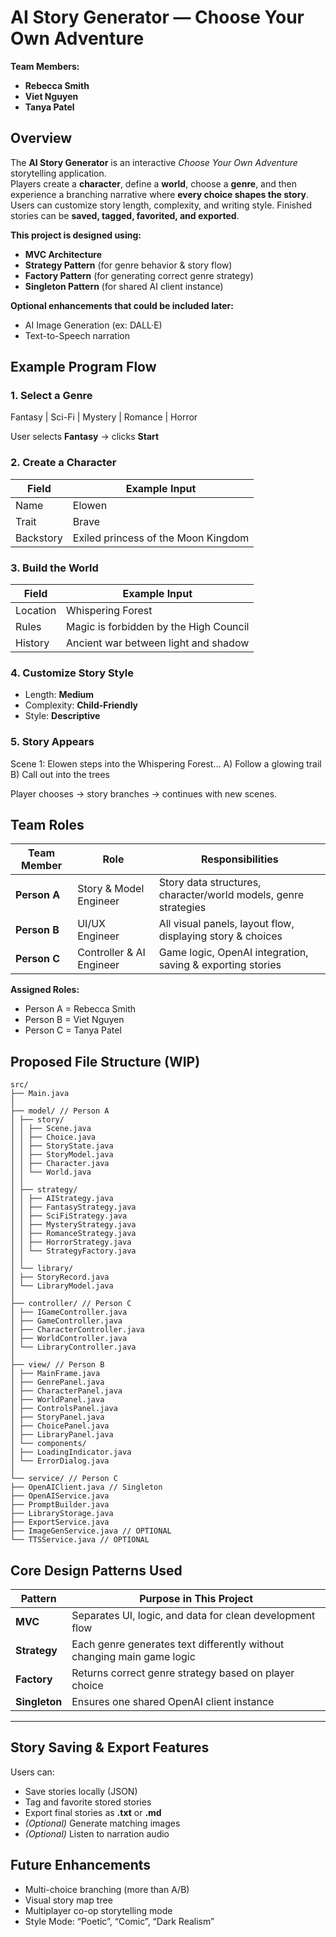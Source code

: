 # AI Story Generator — Choose Your Own Adventure  
**Team Members:**
- **Rebecca Smith**
- **Viet Nguyen**
- **Tanya Patel**

## Overview  
The **AI Story Generator** is an interactive *Choose Your Own Adventure* storytelling application.  
Players create a **character**, define a **world**, choose a **genre**, and then experience a branching narrative where **every choice shapes the story**. Users can customize story length, complexity, and writing style. Finished stories can be **saved, tagged, favorited, and exported**.

**This project is designed using:**
- **MVC Architecture**
- **Strategy Pattern** (for genre behavior & story flow)
- **Factory Pattern** (for generating correct genre strategy)
- **Singleton Pattern** (for shared AI client instance)

**Optional enhancements that could be included later:**
- AI Image Generation (ex: DALL·E)
- Text-to-Speech narration

## Example Program Flow  
### 1. Select a Genre  
Fantasy | Sci-Fi | Mystery | Romance | Horror

User selects **Fantasy** → clicks **Start**

### 2. Create a Character  
| Field | Example Input |
|-------|---------------|
| Name | Elowen |
| Trait | Brave |
| Backstory | Exiled princess of the Moon Kingdom |

### 3. Build the World  
| Field | Example Input |
|-------|---------------|
| Location | Whispering Forest |
| Rules | Magic is forbidden by the High Council |
| History | Ancient war between light and shadow |

### 4. Customize Story Style  
- Length: **Medium**
- Complexity: **Child-Friendly**
- Style: **Descriptive**

### 5. Story Appears  
Scene 1: Elowen steps into the Whispering Forest...
A) Follow a glowing trail
B) Call out into the trees

Player chooses → story branches → continues with new scenes.

## Team Roles  
| Team Member | Role | Responsibilities |
|------------|------|----------------|
| **Person A** | Story & Model Engineer | Story data structures, character/world models, genre strategies |
| **Person B** | UI/UX Engineer | All visual panels, layout flow, displaying story & choices |
| **Person C** | Controller & AI Engineer | Game logic, OpenAI integration, saving & exporting stories |

**Assigned Roles:**  
- Person A = Rebecca Smith
- Person B = Viet Nguyen  
- Person C = Tanya Patel  

## Proposed File Structure (WIP)
```
src/
├── Main.java
│
├── model/ // Person A
│ ├── story/
│ │ ├── Scene.java
│ │ ├── Choice.java
│ │ ├── StoryState.java
│ │ ├── StoryModel.java
│ │ ├── Character.java
│ │ └── World.java
│ │
│ ├── strategy/
│ │ ├── AIStrategy.java
│ │ ├── FantasyStrategy.java
│ │ ├── SciFiStrategy.java
│ │ ├── MysteryStrategy.java
│ │ ├── RomanceStrategy.java
│ │ ├── HorrorStrategy.java
│ │ └── StrategyFactory.java
│ │
│ └── library/
│ ├── StoryRecord.java
│ └── LibraryModel.java
│
├── controller/ // Person C
│ ├── IGameController.java
│ ├── GameController.java
│ ├── CharacterController.java
│ ├── WorldController.java
│ └── LibraryController.java
│
├── view/ // Person B
│ ├── MainFrame.java
│ ├── GenrePanel.java
│ ├── CharacterPanel.java
│ ├── WorldPanel.java
│ ├── ControlsPanel.java
│ ├── StoryPanel.java
│ ├── ChoicePanel.java
│ ├── LibraryPanel.java
│ └── components/
│ ├── LoadingIndicator.java
│ └── ErrorDialog.java
│
└── service/ // Person C
├── OpenAIClient.java // Singleton
├── OpenAIService.java
├── PromptBuilder.java
├── LibraryStorage.java
├── ExportService.java
├── ImageGenService.java // OPTIONAL
└── TTSService.java // OPTIONAL
```

## Core Design Patterns Used

| Pattern | Purpose in This Project |
|--------|-------------------------|
| **MVC** | Separates UI, logic, and data for clean development flow |
| **Strategy** | Each genre generates text differently without changing main game logic |
| **Factory** | Returns correct genre strategy based on player choice |
| **Singleton** | Ensures one shared OpenAI client instance |

---

## Story Saving & Export Features  
Users can:
- Save stories locally (JSON)
- Tag and favorite stored stories
- Export final stories as **.txt** or **.md**
- *(Optional)* Generate matching images
- *(Optional)* Listen to narration audio

## Future Enhancements  
- Multi-choice branching (more than A/B)
- Visual story map tree
- Multiplayer co-op storytelling mode
- Style Mode: “Poetic”, “Comic”, “Dark Realism”
